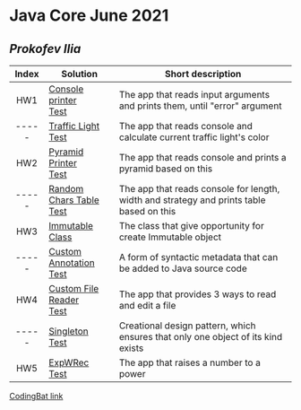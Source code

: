 # Java Core June 2021

## *Prokofev Ilia*

| Index | Solution  | Short description
| :---: | --- | --- |
| HW1 | [Console printer](https://github.com/NikolaevArtem/Java_Core_June_2021/tree/feature/IliaProkofev/src/main/java/homework_1) <br> [Test](https://github.com/NikolaevArtem/Java_Core_June_2021/tree/feature/IliaProkofev/src/test/java/homework_1/char_count) | The app that reads input arguments and prints them, until "error" argument |
|-----| [Traffic Light](https://github.com/NikolaevArtem/Java_Core_June_2021/tree/feature/IliaProkofev/src/main/java/homework_2/traffic_light) <br> [Test](https://github.com/NikolaevArtem/Java_Core_June_2021/tree/feature/IliaProkofev/src/test/java/homework_2/traffic_light) | The app that reads console and calculate current traffic light's color |
| HW2 | [Pyramid Printer](https://github.com/NikolaevArtem/Java_Core_June_2021/tree/feature/IliaProkofev/src/main/java/homework_2/pyramid_printer) <br> [Test](https://github.com/NikolaevArtem/Java_Core_June_2021/tree/feature/IliaProkofev/src/test/java/homework_2/pyramid_printer) | The app that reads console and prints a pyramid based on this  |
|-----| [Random Chars Table](https://github.com/NikolaevArtem/Java_Core_June_2021/tree/feature/IliaProkofev/src/main/java/homework_2/random_chars_table) <br> [Test](https://github.com/NikolaevArtem/Java_Core_June_2021/tree/feature/IliaProkofev/src/test/java/homework_2/random_chars_table) | The app that reads console for length, width and strategy and prints table based on this|
| HW3 | [Immutable Class](https://github.com/NikolaevArtem/Java_Core_June_2021/tree/feature/IliaProkofev/src/main/java/homework_3) | The class that give opportunity for create Immutable object|
|-----| [Custom Annotation](https://github.com/NikolaevArtem/Java_Core_June_2021/tree/feature/IliaProkofev/src/main/java/homework_4/custom_annotation) <br> [Test](https://github.com/NikolaevArtem/Java_Core_June_2021/tree/feature/IliaProkofev/src/test/java/homework_4/custom_annotation) | A form of syntactic metadata that can be added to Java source code|
| HW4 | [Custom File Reader](https://github.com/NikolaevArtem/Java_Core_June_2021/tree/feature/IliaProkofev/src/main/java/homework_4/custom_file_reader) <br> [Test](https://github.com/NikolaevArtem/Java_Core_June_2021/tree/feature/IliaProkofev/src/test/java/homework_4/custom_file_reader) | The app that provides 3 ways to read and edit a file|
|-----| [Singleton](https://github.com/NikolaevArtem/Java_Core_June_2021/tree/feature/IliaProkofev/src/main/java/homework_4/singleton) <br> [Test](https://github.com/NikolaevArtem/Java_Core_June_2021/tree/feature/IliaProkofev/src/test/java/homework_4/singleton) | Creational design pattern, which ensures that only one object of its kind exists |
| HW5 | [ExpWRec](https://github.com/NikolaevArtem/Java_Core_June_2021/tree/feature/IliaProkofev/src/main/java/homework_5/exp_w_rec) <br> [Test](https://github.com/NikolaevArtem/Java_Core_June_2021/tree/feature/IliaProkofev/src/test/java/homework_5/exp_w_rec) | The app that raises a number to a power  |

[CodingBat link](https://codingbat.com/done?user=slowly@live.ru&tag=8165639202)

